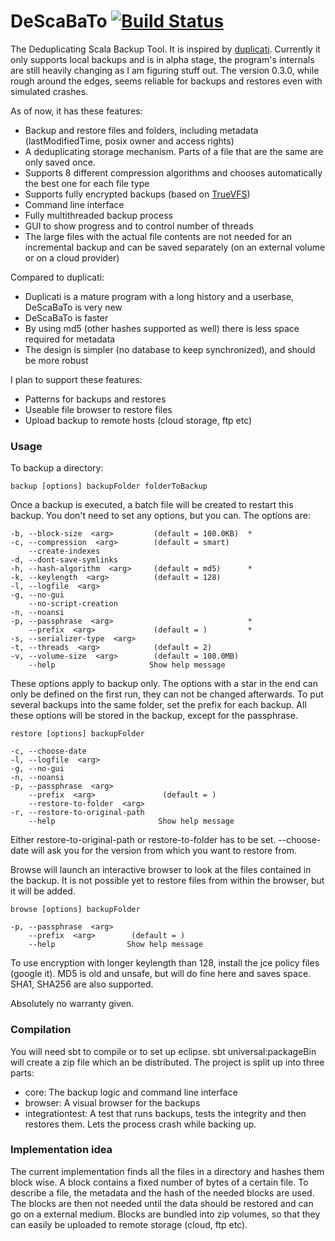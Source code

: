 DeScaBaTo [![Build Status](https://travis-ci.org/Stivo/DeScaBaTo.png?branch=master)](https://travis-ci.org/Stivo/DeScaBaTo)
=========

The Deduplicating Scala Backup Tool. It is inspired by [duplicati](http://www.duplicati.com/). Currently it only supports local backups and is in alpha stage, the program's internals are still heavily changing as I am figuring stuff out. The version 0.3.0, while rough around the edges, seems reliable for backups and restores even with simulated crashes.

As of now, it has these features:

- Backup and restore files and folders, including metadata (lastModifiedTime, posix owner and access rights)
- A deduplicating storage mechanism. Parts of a file that are the same are only saved once. 
- Supports 8 different compression algorithms and chooses automatically the best one for each file type
- Supports fully encrypted backups (based on [TrueVFS](https://truezip.java.net/truezip-driver/truezip-driver-tzp/))
- Command line interface
- Fully multithreaded backup process
- GUI to show progress and to control number of threads
- The large files with the actual file contents are not needed for an incremental backup and can be saved separately (on an external volume or on a cloud provider)

Compared to duplicati:

- Duplicati is a mature program with a long history and a userbase, DeScaBaTo is very new
- DeScaBaTo is faster
- By using md5 (other hashes supported as well) there is less space required for metadata
- The design is simpler (no database to keep synchronized), and should be more robust

I plan to support these features:

- Patterns for backups and restores
- Useable file browser to restore files
- Upload backup to remote hosts (cloud storage, ftp etc)

### Usage

To backup a directory:

    backup [options] backupFolder folderToBackup
    
Once a backup is executed, a batch file will be created to restart this backup. You don't need to set any options, but you can. The options are:

    -b, --block-size  <arg>         (default = 100.0KB)  *
    -c, --compression  <arg>        (default = smart)
        --create-indexes
    -d, --dont-save-symlinks
    -h, --hash-algorithm  <arg>     (default = md5)      *
    -k, --keylength  <arg>          (default = 128)
    -l, --logfile  <arg>
    -g, --no-gui
        --no-script-creation
    -n, --noansi
    -p, --passphrase  <arg>                              *
        --prefix  <arg>             (default = )         *
    -s, --serializer-type  <arg>
    -t, --threads  <arg>            (default = 2)
    -v, --volume-size  <arg>        (default = 100.0MB)
        --help                     Show help message

These options apply to backup only. The options with a star in the end can only be defined on the first run, they can not be changed afterwards. To put several backups into the same folder, set the prefix for each backup. All these options will be stored in the backup, except for the passphrase. 

    restore [options] backupFolder 

    -c, --choose-date
    -l, --logfile  <arg>
    -g, --no-gui
    -n, --noansi
    -p, --passphrase  <arg>
        --prefix  <arg>               (default = )
        --restore-to-folder  <arg>
    -r, --restore-to-original-path
        --help                       Show help message

Either restore-to-original-path or restore-to-folder has to be set. --choose-date will ask you for the version from which you want to restore from.

Browse will launch an interactive browser to look at the files contained in the backup. It is not possible yet to restore files from within the browser, but it will be added.

    browse [options] backupFolder
    
    -p, --passphrase  <arg>
        --prefix  <arg>        (default = )
        --help                Show help message

To use encryption with longer keylength than 128, install the jce policy files (google it). MD5 is old and unsafe, but will do fine here and saves space. SHA1, SHA256 are also supported.

Absolutely no warranty given. 

### Compilation
You will need sbt to compile or to set up eclipse. sbt universal:packageBin will create a zip file which an be distributed.
The project is split up into three parts:
- core: The backup logic and command line interface
- browser: A visual browser for the backups
- integrationtest: A test that runs backups, tests the integrity and then restores them. Lets the process crash while backing up.

### Implementation idea
The current implementation finds all the files in a directory and hashes them block wise. A block contains a fixed number of bytes of a certain file. To describe a file, the metadata and the hash of the needed blocks are used. 
The blocks are then not needed until the data should be restored and can go on a external medium. Blocks are bundled into zip volumes, so that they can easily be uploaded to remote storage (cloud, ftp etc). 
